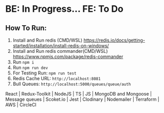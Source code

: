 # BE: In Progress... FE: To Do

## How To Run:

1. Install and Run redis (CMD/WSL) https://redis.io/docs/getting-started/installation/install-redis-on-windows/
2. Install and Run redis commander(CMD/WSL) https://www.npmjs.com/package/redis-commander
3. Run `npm i`
4. Run `npm run dev`
5. For Testing Run: `npm run test`
6. Redis Cache URL: `http://localhost:8081`
7. Bull Queues: `http://localhost:5000/queues/queue/auth`

React | Redux-Toolkit | NodeJS | TS | JS | MongoDB and Mongoose | Message queues | Scoket.io | Jest | Clodinary |
Nodemailer | Terraform | AWS | CircleCI
